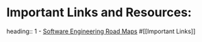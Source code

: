 # Important Links and Resources:
heading:: 1
	- [Software Engineering Road Maps](https://roadmap.sh/) #[[Important Links]]